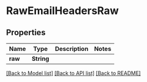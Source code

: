 # RawEmailHeadersRaw

## Properties

Name | Type | Description | Notes
------------ | ------------- | ------------- | -------------
**raw** | **String** |  | 

[[Back to Model list]](../README.md#documentation-for-models) [[Back to API list]](../README.md#documentation-for-api-endpoints) [[Back to README]](../README.md)


